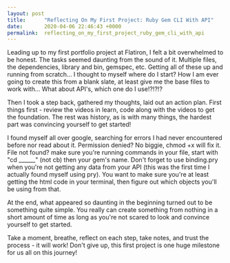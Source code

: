```yaml
---
layout: post
title:      "Reflecting On My First Project: Ruby Gem CLI With API"
date:       2020-04-06 22:46:43 +0000
permalink:  reflecting_on_my_first_project_ruby_gem_cli_with_api
---
```



Leading up to my first portfolio project at Flatiron, I felt a bit overwhelmed to be honest. The tasks seemed daunting from the sound of it. Multiple files, the dependencies, library and bin, gemspec, etc. Getting all of these up and running from scratch... I thought to myself where do I start? How I am ever going to create this from a blank slate, at least give me the base files to work with... What about API's, which one do I use!?!?!?

Then I took a step back, gathered my thoughts, laid out an action plan. First things first - review the videos in learn, code along with the videos to get the foundation. The rest was history, as is with many things, the hardest part was convincing yourself to get started!

I found myself all over google, searching for errors I had never encountered before nor read about it. Permission denied? No biggie, chmod +x will fix it. File not found? make sure you're running commands in your file, start with "cd ______" (not cb) then your gem's name. Don't forget to use binding.pry when you're not getting any data from your API (this was the first time I actually found myself using pry). You want to make sure you're at least getting the html code in your terminal, then figure out which objects you'll be using from that.

At the end, what appeared so daunting in the beginning turned out to be something quite simple. You really can create something from nothing in a short amount of time as long as you're not scared to look and convince yourself to get started.

Take a moment, breathe, reflect on each step, take notes, and trust the process - it will work!
Don't give up, this first project is one huge milestone for us all on this journey!
